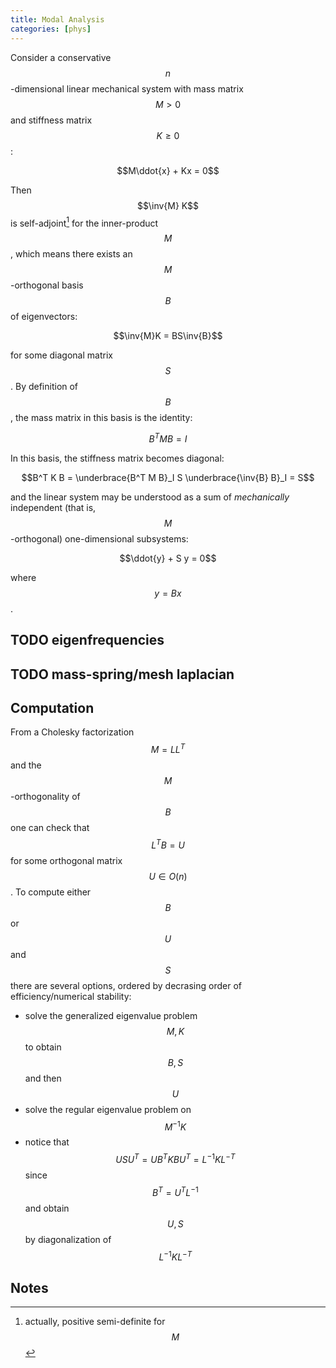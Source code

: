 ```yaml
---
title: Modal Analysis
categories: [phys]
---
```


Consider a conservative $$n$$-dimensional linear mechanical system with mass
matrix $$M > 0$$ and stiffness matrix $$K \geq 0$$:

$$M\ddot{x} + Kx = 0$$

Then $$\inv{M} K$$ is self-adjoint[^1] for the inner-product $$M$$, which means
there exists an $$M$$-orthogonal basis $$B$$ of eigenvectors:

$$\inv{M}K = BS\inv{B}$$

for some diagonal matrix $$S$$. By definition of $$B$$, the mass matrix in this
basis is the identity:

$$B^T M B = I$$

In this basis, the stiffness matrix becomes diagonal:

$$B^T K B = \underbrace{B^T M B}_I S \underbrace{\inv{B} B}_I = S$$

and the linear system may be understood as a sum of *mechanically* independent
(that is, $$M$$-orthogonal) one-dimensional subsystems:

$$\ddot{y} + S y = 0$$

where $$y = Bx$$.

## TODO eigenfrequencies

## TODO mass-spring/mesh laplacian

## Computation 

From a Cholesky factorization $$M = LL^T$$ and the $$M$$-orthogonality of $$B$$
one can check that $$L^TB = U$$ for some orthogonal matrix $$U \in O(n)$$. To
compute either $$B$$ or $$U$$ and $$S$$ there are several options, ordered by
decrasing order of efficiency/numerical stability:

- solve the generalized eigenvalue problem $$M, K$$ to obtain $$B, S$$ and then $$U$$
- solve the regular eigenvalue problem on $$M^{-1}K$$
- notice that $$USU^T = UB^TKBU^T = L^{-1} K L^{-T}$$ since $$B^T = U^TL^{-1}$$
  and obtain $$U, S$$ by diagonalization of $$L^{-1} K L^{-T}$$

## Notes

[^1]: actually, positive semi-definite for $$M$$
